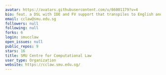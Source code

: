 ```yaml
---
avatar: https://avatars.githubusercontent.com/u/66001179?v=4
bio: feat. a DSL with IDE and FV support that transpiles to English and to code
email: cclaw@smu.edu.sg
followers: null
following: null
forks: 6
login: smucclaw
open_issues: null
public_repos: 9
stars: 16
title: SMU Centre for Computational Law
user_type: Organization
website: https://cclaw.smu.edu.sg/
---
```

